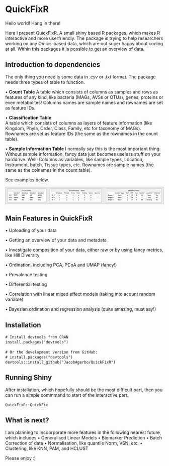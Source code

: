 # QuickFixR
Hello world! Hang in there! 

Here I present QuickFixR. A small shiny based R packages, which makes R interactive and more userfriendly. The package is trying to help researchers working on any Omics-based data, which are not super happy about coding at all. Within this packages it is possible to get an overview of data.

## Introduction to dependencies

The only thing you need is some data in .csv or .txt format. The package needs three types of table to function. 

• **Count Table**
    A table which consists of columns as samples and rows as features of any kind, like bacteria (MAGs, AVSs or OTUs), genes, proteins or even metabolites!
    Columns names are sample names and rownames are set as feature IDs.

• **Classification Table**   
  A table which consists of columns as layers of feature information (like Kingdom, Phyla, Order, Class, Family, etc for taxonomy of MAGs). Rownames are set as       feature IDs (the same as the rownames in the count table). 

• **Sample Information Table**
  I normally say this is the most important thing. Without sample information, fancy data just becomes useless stuff on your harddrive. Well! Columns as variables,   like sample types, Location, Instrument, batch, Tissue types, etc. 
  Rownames are sample names (the same as the colnames in the count table).

See examples below. 

![alt text](https://github.com/JacobAgerbo/QuickFixR/blob/main/inst/shiny/www/data_example.png)

## Main Features in QuickFixR
• Uploading of your data

• Getting an overview of your data and metadata

• Investigate composition of your data, either raw or by using fancy metrics, like Hill Diversity

• Ordination, including PCA, PCoA and UMAP (fancy!)

• Prevalence testing 

• Differential testing 

• Correlation with linear mixed effect models (taking into acount random variable)

• Bayesian ordination and regression analysis (quite amazing, must say!)

## Installation
```{r Installation, include = FALSE}
# Install devtools from CRAN
install.packages("devtools")

# Or the development version from GitHub:
# install.packages("devtools")
devtools::install_github("JacobAgerbo/QuickFixR")
```

## Running Shiny
After installation, which hopefully should be the most difficult part, then you can run a simple commmand to start of the interactive part.
```{r Run QuickFixR, include = FALSE}
QuickFixR::QuickFix
```

## What is next?

I am planning to incoorporate more features in the following nearest future, which includes
• Generalised Linear Models
• Biomarker Prediction
• Batch Correction of data
• Normalisation, like quantile Norm, VSN, etc.
• Clustering, like KNN, PAM, and HCLUST

Please enjoy :) 

